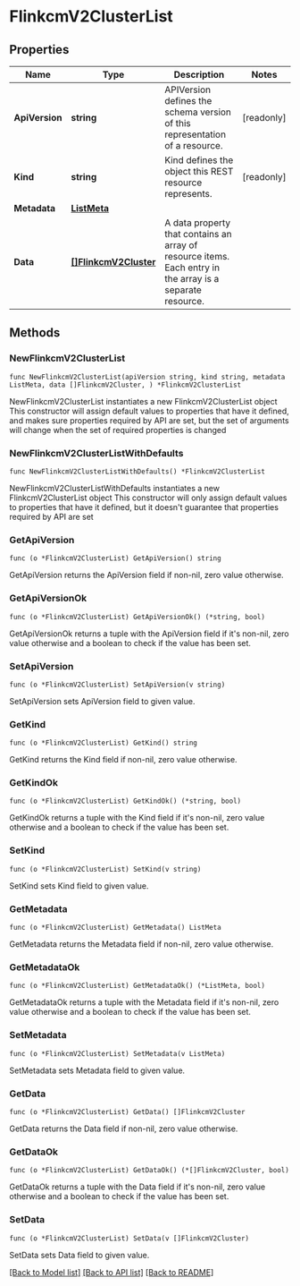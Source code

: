 # FlinkcmV2ClusterList

## Properties

Name | Type | Description | Notes
------------ | ------------- | ------------- | -------------
**ApiVersion** | **string** | APIVersion defines the schema version of this representation of a resource. | [readonly] 
**Kind** | **string** | Kind defines the object this REST resource represents. | [readonly] 
**Metadata** | [**ListMeta**](ListMeta.md) |  | 
**Data** | [**[]FlinkcmV2Cluster**](FlinkcmV2Cluster.md) | A data property that contains an array of resource items. Each entry in the array is a separate resource. | 

## Methods

### NewFlinkcmV2ClusterList

`func NewFlinkcmV2ClusterList(apiVersion string, kind string, metadata ListMeta, data []FlinkcmV2Cluster, ) *FlinkcmV2ClusterList`

NewFlinkcmV2ClusterList instantiates a new FlinkcmV2ClusterList object
This constructor will assign default values to properties that have it defined,
and makes sure properties required by API are set, but the set of arguments
will change when the set of required properties is changed

### NewFlinkcmV2ClusterListWithDefaults

`func NewFlinkcmV2ClusterListWithDefaults() *FlinkcmV2ClusterList`

NewFlinkcmV2ClusterListWithDefaults instantiates a new FlinkcmV2ClusterList object
This constructor will only assign default values to properties that have it defined,
but it doesn't guarantee that properties required by API are set

### GetApiVersion

`func (o *FlinkcmV2ClusterList) GetApiVersion() string`

GetApiVersion returns the ApiVersion field if non-nil, zero value otherwise.

### GetApiVersionOk

`func (o *FlinkcmV2ClusterList) GetApiVersionOk() (*string, bool)`

GetApiVersionOk returns a tuple with the ApiVersion field if it's non-nil, zero value otherwise
and a boolean to check if the value has been set.

### SetApiVersion

`func (o *FlinkcmV2ClusterList) SetApiVersion(v string)`

SetApiVersion sets ApiVersion field to given value.


### GetKind

`func (o *FlinkcmV2ClusterList) GetKind() string`

GetKind returns the Kind field if non-nil, zero value otherwise.

### GetKindOk

`func (o *FlinkcmV2ClusterList) GetKindOk() (*string, bool)`

GetKindOk returns a tuple with the Kind field if it's non-nil, zero value otherwise
and a boolean to check if the value has been set.

### SetKind

`func (o *FlinkcmV2ClusterList) SetKind(v string)`

SetKind sets Kind field to given value.


### GetMetadata

`func (o *FlinkcmV2ClusterList) GetMetadata() ListMeta`

GetMetadata returns the Metadata field if non-nil, zero value otherwise.

### GetMetadataOk

`func (o *FlinkcmV2ClusterList) GetMetadataOk() (*ListMeta, bool)`

GetMetadataOk returns a tuple with the Metadata field if it's non-nil, zero value otherwise
and a boolean to check if the value has been set.

### SetMetadata

`func (o *FlinkcmV2ClusterList) SetMetadata(v ListMeta)`

SetMetadata sets Metadata field to given value.


### GetData

`func (o *FlinkcmV2ClusterList) GetData() []FlinkcmV2Cluster`

GetData returns the Data field if non-nil, zero value otherwise.

### GetDataOk

`func (o *FlinkcmV2ClusterList) GetDataOk() (*[]FlinkcmV2Cluster, bool)`

GetDataOk returns a tuple with the Data field if it's non-nil, zero value otherwise
and a boolean to check if the value has been set.

### SetData

`func (o *FlinkcmV2ClusterList) SetData(v []FlinkcmV2Cluster)`

SetData sets Data field to given value.



[[Back to Model list]](../README.md#documentation-for-models) [[Back to API list]](../README.md#documentation-for-api-endpoints) [[Back to README]](../README.md)


